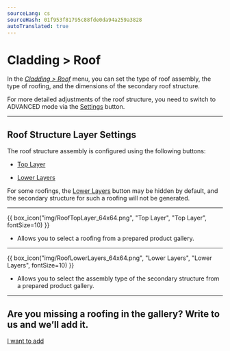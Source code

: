 ```yaml
---
sourceLang: cs
sourceHash: 01f953f81795c88fde0da94a259a3828
autoTranslated: true
---
```


# Cladding &gt; Roof

  <p>In the <u><i>Cladding &gt; Roof</i></u> menu, you can set the type of roof assembly, the type of roofing, and the dimensions of the secondary roof structure.</p>

  <p>For more detailed adjustments of the roof structure, you need to switch to ADVANCED mode via the <u>Settings</u> button.</p>

  <hr class="main">

  <h2>Roof Structure Layer Settings</h2>
<p>The roof structure assembly is configured using the following buttons:</p>

<ul>
  <li><p><u>Top Layer</u></p></li>
  <li><p><u>Lower Layers</u></p></li>
</ul>

<p>
For some roofings, the <u>Lower Layers</u> button may be hidden by default, and the secondary structure for such a roofing will not be generated.
</p> 

<hr>

{{ box_icon("img/RoofTopLayer_64x64.png", "Top Layer", "Top Layer", fontSize=10) }}
<ul>
  <li><p>Allows you to select a roofing from a prepared product gallery.</p></li>
</ul>

<hr>

{{ box_icon("img/RoofLowerLayers_64x64.png", "Lower Layers", "Lower Layers", fontSize=10) }}
<ul>
  <li><p>Allows you to select the assembly type of the secondary structure from a prepared product gallery.</p></li>
</ul>

<hr class="main">

<h2>Are you missing a roofing in the gallery? Write to us and we’ll add it.</h2>
<a href="mailto:jiri.podval@histruct.com?subject=Question about HiStruct building configurator" class="btn">
  I want to add
</a>

<!-- product: HiStruct Roofs -->